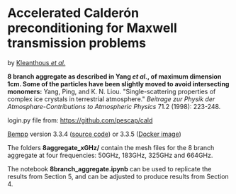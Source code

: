 # Accelerated Calderón preconditioning for Maxwell transmission problems
by [Kleanthous *et al.*](https://arxiv.org/abs/2008.04772)

**8 branch aggregate as described in Yang *et al.*, of maximum dimension 1cm. Some of the particles have been slightly moved to avoid intersecting monomers:** Yang, Ping, and K. N. Liou. "Single-scattering properties of complex ice crystals in terrestrial atmosphere." *Beitrage zur Physik der Atmosphare-Contributions to Atmospheric Physics* 71.2 (1998): 223-248.


login.py file from: https://github.com/pescap/cald

[Bempp](https://bempp.com/) version 3.3.4 ([source code](https://bitbucket.org/bemppsolutions/bempp/src/master/)) or 3.3.5 ([Docker image](https://hub.docker.com/r/bempp/notebook)) 

The folders **8aggregate_xGHz/** contain the mesh files for the 8 branch aggregate at four frequencies: 50GHz, 183GHz, 325GHz and 664GHz.

The notebook **8branch_aggregate.ipynb** can be used to replicate the results from Section 5, and can be adjusted to produce results from Section 4.

